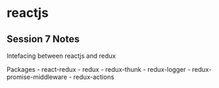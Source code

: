 # reactjs

Session 7 Notes
----------------
Intefacing between reactjs and redux
	
Packages
	- react-redux
	- redux
	- redux-thunk
	- redux-logger
	- redux-promise-middleware
	- redux-actions